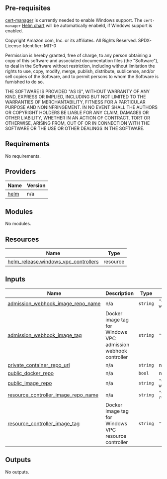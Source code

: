 ## Pre-requisites

[cert-manager](https://cert-manager.io/) is currently needed to enable Windows support. The `cert-manager` [Helm chart](../cert-manager) will be automatically enabeld, if Windows support is enabled.

<!-- BEGINNING OF PRE-COMMIT-TERRAFORM DOCS HOOK -->
Copyright Amazon.com, Inc. or its affiliates. All Rights Reserved.
SPDX-License-Identifier: MIT-0

Permission is hereby granted, free of charge, to any person obtaining a copy of this
software and associated documentation files (the "Software"), to deal in the Software
without restriction, including without limitation the rights to use, copy, modify,
merge, publish, distribute, sublicense, and/or sell copies of the Software, and to
permit persons to whom the Software is furnished to do so.

THE SOFTWARE IS PROVIDED "AS IS", WITHOUT WARRANTY OF ANY KIND, EXPRESS OR IMPLIED,
INCLUDING BUT NOT LIMITED TO THE WARRANTIES OF MERCHANTABILITY, FITNESS FOR A
PARTICULAR PURPOSE AND NONINFRINGEMENT. IN NO EVENT SHALL THE AUTHORS OR COPYRIGHT
HOLDERS BE LIABLE FOR ANY CLAIM, DAMAGES OR OTHER LIABILITY, WHETHER IN AN ACTION
OF CONTRACT, TORT OR OTHERWISE, ARISING FROM, OUT OF OR IN CONNECTION WITH THE
SOFTWARE OR THE USE OR OTHER DEALINGS IN THE SOFTWARE.

## Requirements

No requirements.

## Providers

| Name | Version |
|------|---------|
| <a name="provider_helm"></a> [helm](#provider\_helm) | n/a |

## Modules

No modules.

## Resources

| Name | Type |
|------|------|
| [helm_release.windows_vpc_controllers](https://registry.terraform.io/providers/hashicorp/helm/latest/docs/resources/release) | resource |

## Inputs

| Name | Description | Type | Default | Required |
|------|-------------|------|---------|:--------:|
| <a name="input_admission_webhook_image_repo_name"></a> [admission\_webhook\_image\_repo\_name](#input\_admission\_webhook\_image\_repo\_name) | n/a | `string` | `"eks/vpc-admission-webhook"` | no |
| <a name="input_admission_webhook_image_tag"></a> [admission\_webhook\_image\_tag](#input\_admission\_webhook\_image\_tag) | Docker image tag for Windows VPC admission webhook controller | `string` | `"v0.2.7"` | no |
| <a name="input_private_container_repo_url"></a> [private\_container\_repo\_url](#input\_private\_container\_repo\_url) | n/a | `string` | n/a | yes |
| <a name="input_public_docker_repo"></a> [public\_docker\_repo](#input\_public\_docker\_repo) | n/a | `bool` | n/a | yes |
| <a name="input_public_image_repo"></a> [public\_image\_repo](#input\_public\_image\_repo) | n/a | `string` | `"602401143452.dkr.ecr.us-west-2.amazonaws.com"` | no |
| <a name="input_resource_controller_image_repo_name"></a> [resource\_controller\_image\_repo\_name](#input\_resource\_controller\_image\_repo\_name) | n/a | `string` | `"eks/windows-vpc-resource-controller"` | no |
| <a name="input_resource_controller_image_tag"></a> [resource\_controller\_image\_tag](#input\_resource\_controller\_image\_tag) | Docker image tag for Windows VPC resource controller | `string` | `"v0.2.7"` | no |

## Outputs

No outputs.
<!-- END OF PRE-COMMIT-TERRAFORM DOCS HOOK -->
